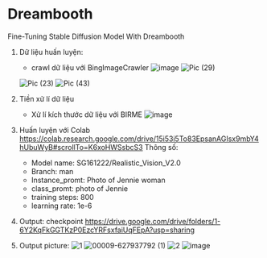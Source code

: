 # Dreambooth
Fine-Tuning Stable Diffusion Model With Dreambooth

1. Dữ liệu huấn luyện:
   - crawl dữ liệu với BingImageCrawler
   ![image](https://github.com/LiZi310702/Dreambooth/assets/119061458/c2f39a0b-247d-4a90-b095-d3ec61e9a5a1)
   ![Pic (29)](https://github.com/LiZi310702/Dreambooth/assets/119061458/98a2557c-5d93-4803-96c0-aab73a024d0b)

   ![Pic (23)](https://github.com/LiZi310702/Dreambooth/assets/119061458/f6d08d13-c351-4dd2-91c1-83498f2506a4)
   ![Pic (43)](https://github.com/LiZi310702/Dreambooth/assets/119061458/3a8c8307-de22-418a-818a-57dbd3944afe)
   
3. Tiền xử lí dữ liệu
   - Xử lí kích thước dữ liệu với BIRME
     ![image](https://github.com/LiZi310702/Dreambooth/assets/119061458/d0346a65-29e2-4052-a852-3e4a0cd063a6)

4. Huấn luyện với Colab
   https://colab.research.google.com/drive/15i53i5To83EpsanAGIsx9mbY4hUbuWyB#scrollTo=K6xoHWSsbcS3
   Thông số:
   + Model name: SG161222/Realistic_Vision_V2.0
   + Branch: man
   + Instance_promt: Photo of Jennie woman
   + class_promt: photo of Jennie
   + training steps: 800
   + learning rate: 1e-6
6. Output: checkpoint
   https://drive.google.com/drive/folders/1-6Y2KqFkGGTKzP0EzcYRFsxfaiUqFEpA?usp=sharing
7. Output picture:
   ![1](https://github.com/LiZi310702/Dreambooth/assets/119061458/2ddf6814-cbd1-4c6b-961e-ccf48ce7c8f7)
   ![00009-627937792 (1)](https://github.com/LiZi310702/Dreambooth/assets/119061458/099168c8-9f6b-439c-aef6-1b288b3e1698)
   ![2](https://github.com/LiZi310702/Dreambooth/assets/119061458/ea3f1dbc-b0dd-4097-bd61-ed554e4253a7)
   ![image](https://github.com/LiZi310702/Dreambooth/assets/119061458/43ca8065-1f1f-4e42-9cdf-1c27980035cc)
